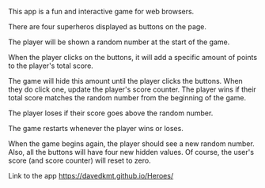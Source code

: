 This app is a fun and interactive game for web browsers.

There are four superheros displayed as buttons on the page.

The player will be shown a random number at the start of the game.

When the player clicks on the buttons, it will add a specific amount of points to the player's total score.

The game will hide this amount until the player clicks the buttons.
When they do click one, update the player's score counter.
The player wins if their total score matches the random number from the beginning of the game.

The player loses if their score goes above the random number.

The game restarts whenever the player wins or loses.

When the game begins again, the player should see a new random number. Also, all the buttons will have four new hidden values. Of course, the user's score (and score counter) will reset to zero.

Link to the app https://davedkmt.github.io/Heroes/
